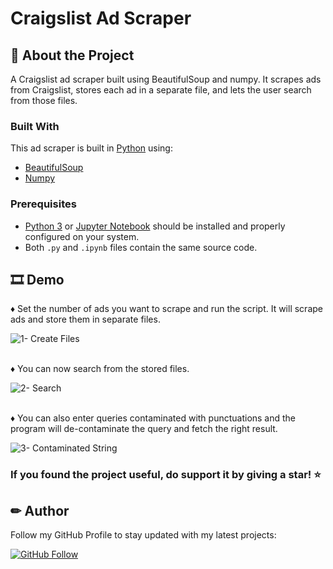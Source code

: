 # Craigslist Ad Scraper

## 🧾 About the Project
A Craigslist ad scraper built using BeautifulSoup and numpy.
It scrapes ads from Craigslist, stores each ad in a separate file, and lets the user search from those files.

### Built With

This ad scraper is built in [Python](https://python.org) using:
* [BeautifulSoup](https://www.crummy.com/software/BeautifulSoup/bs4/doc/)
* [Numpy](https://numpy.org/doc/stable/)

### Prerequisites
* [Python 3](https://www.python.org/downloads/) or [Jupyter Notebook](https://jupyter.org/install) should be installed and properly configured on your system.
* Both `.py` and `.ipynb` files contain the same source code.

## 🎞 Demo
♦ Set the number of ads you want to scrape and run the script. It will scrape ads and store them in separate files.

![1- Create Files](https://user-images.githubusercontent.com/70039999/117896228-8db48f00-b2d9-11eb-924e-b58fddbe9e06.gif)

\
♦ You can now search from the stored files.

![2- Search](https://user-images.githubusercontent.com/70039999/118020530-9b1e5780-b373-11eb-8be5-b7d50db128bf.gif)

\
♦ You can also enter queries contaminated with punctuations and the program will de-contaminate the query and fetch the right result.

![3- Contaminated String](https://user-images.githubusercontent.com/70039999/118021879-277d4a00-b375-11eb-8fd8-dcefeb2afca0.gif)

### If you found the project useful, do support it by giving a star! ⭐

## ✏ Author
Follow my GitHub Profile to stay updated with my latest projects:

[![GitHub Follow](https://img.shields.io/badge/Connect-codesnerd-blue.svg?logo=Github&longCache=true&style=social&label=Follow)](https://github.com/codesnerd)
